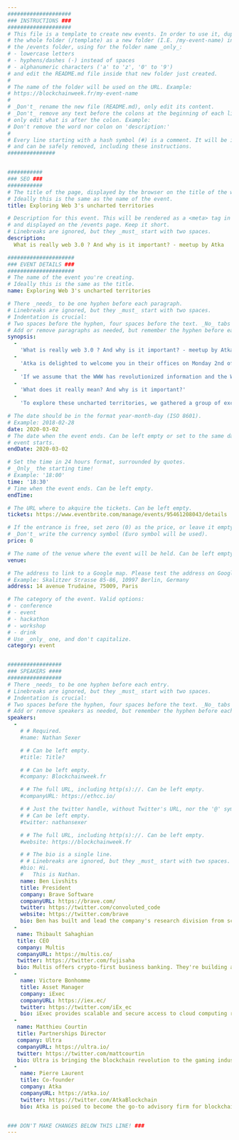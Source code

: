 ```yaml
---
####################
### INSTRUCTIONS ###
####################
# This file is a template to create new events. In order to use it, duplicate
# the whole folder (/template) as a new folder (I.E. /my-event-name) inside of
# the /events folder, using for the folder name _only_:
# - lowercase letters
# - hyphens/dashes (-) instead of spaces
# - alphanumeric characters ('a' to 'z', '0' to '9')
# and edit the README.md file inside that new folder just created.
#
# The name of the folder will be used on the URL. Example:
# https://blockchainweek.fr/my-event-name
#
# _Don't_ rename the new file (README.md), only edit its content.
# _Don't_ remove any text before the colons at the beginning of each line,
# only edit what is after the colon. Example:
# Don't remove the word nor colon on 'description:'
#
# Every line starting with a hash symbol (#) is a comment. It will be ignored
# and can be safely removed, including these instructions.
###############


###########
### SEO ###
###########
# The title of the page, displayed by the browser on the title of the window.
# Ideally this is the same as the name of the event.
title: Exploring Web 3's uncharted territories

# Description for this event. This will be rendered as a <meta> tag in the HTML,
# and displayed on the /events page. Keep it short.
# Linebreaks are ignored, but they _must_ start with two spaces.
description: 
  What is really web 3.0 ? And why is it important? - meetup by Atka

#####################
### EVENT DETAILS ###
#####################
# The name of the event you're creating.
# Ideally this is the same as the title.
name: Exploring Web 3's uncharted territories

# There _needs_ to be one hyphen before each paragraph.
# Linebreaks are ignored, but they _must_ start with two spaces.
# Indentation is crucial:
# Two spaces before the hyphen, four spaces before the text. _No_ tabs allowed.
# Add or remove paragraphs as needed, but remember the hyphen before each entry.
synopsis:
  -
    'What is really web 3.0 ? And why is it important? - meetup by Atka'
  -
    'Atka is delighted to welcome you in their offices on Monday 2nd of March 2020, alongside EthCC Paris, for an evening meetup exploring the depth of the Web 3 thesis.'
  -
    'If we assume that the WWW has revolutionized information and the Web2 revolutionizes interactions, the Web3 has the potential to revolutionize agreements and value exchange. It changes the data structures in the backend of the Internet, introducing a universal state layer, governed by incentivizing network actors with tokens.'
  -
    'What does it really mean? And why is it important?'
  -
    'To explore these uncharted territories, we gathered a group of exceptional people to present their views and projects about what Web 3.0 is to them, how they are contributing to its development, what their expectations are.'

# The date should be in the format year-month-day (ISO 8601).
# Example: 2018-02-28
date: 2020-03-02
# The date when the event ends. Can be left empty or set to the same day the
# event starts.
endDate: 2020-03-02

# Set the time in 24 hours format, surrounded by quotes.
# _Only_ the starting time!
# Example: '18:00'
time: '18:30'
# Time when the event ends. Can be left empty.
endTime: 

# The URL where to akquire the tickets. Can be left empty.
tickets: https://www.eventbrite.com/manage/events/95461208043/details

# If the entrance is free, set zero (0) as the price, or leave it empty.
# _Don't_ write the currency symbol (Euro symbol will be used).
price: 0

# The name of the venue where the event will be held. Can be left empty.
venue:  

# The address to link to a Google map. Please test the address on Google Maps.
# Example: Skalitzer Strasse 85-86, 10997 Berlin, Germany
address: 14 avenue Trudaine, 75009, Paris

# The category of the event. Valid options:
# - conference
# - event
# - hackathon
# - workshop
# - drink
# Use _only_ one, and don't capitalize.
category: event


#################
### SPEAKERS ####
#################
# There _needs_ to be one hyphen before each entry.
# Linebreaks are ignored, but they _must_ start with two spaces.
# Indentation is crucial:
# Two spaces before the hyphen, four spaces before the text. _No_ tabs allowed.
# Add or remove speakers as needed, but remember the hyphen before each entry.
speakers:
  -
    # # Required.
    #name: Nathan Sexer

    # # Can be left empty.
    #title: Title?

    # # Can be left empty.
    #company: Blockchainweek.fr

    # # The full URL, including http(s)://. Can be left empty.
    #companyURL: https://ethcc.io/

    # # Just the twitter handle, without Twitter's URL, nor the '@' symbol.
    # # Can be left empty.
    #twitter: nathansexer

    # # The full URL, including http(s)://. Can be left empty.
    #website: https://blockchainweek.fr

    # # The bio is a single line.
    # # Linebreaks are ignored, but they _must_ start with two spaces.
    #bio: Hi.
    #   This is Nathan. 
    name: Ben Livshits
    title: President
    company: Brave Software
    companyURL: https://brave.com/
    twitter: https://twitter.com/convoluted_code
    website: https://twitter.com/brave
    bio: Ben has built and lead the company's research division from scratch. He is leading a multi-disciplinary team of researchers and engineers both in London and worldwide, who are responsible for a multitude of complex projects in ML, privacy, security, performance, reliability, cryptography, as applied to web technology, advertising, etc.
  -
   name: Thibault Sahaghian
   title: CEO
   company: Multis
   companyURL: https://multis.co/
   twitter: https://twitter.com/fujisaha
   bio: Multis offers crypto-first business banking. They're building a next-gen banking solution to help companies make the most of their fiat & cryptocurrency funds. Backed by leading US and European investors like Y Combinator, Coinbase Ventures and eFounders, and we're hiring now in Tech, Product & Marketing to build our core team!
  -
    name: Victore Bonhomme
    title: Asset Manager
    company: iExec
    companyURL: https://iex.ec/
    twitter: https://twitter.com/iEx_ec
    bio: iExec provides scalable and secure access to cloud computing resources. The decentralized future of the cloud computing industry. They’re committed to creating the next generation of IT infrastructure by building a new Cloud computing paradigm.
  -
   name: Matthieu Courtin
   title: Partnerships Director
   company: Ultra
   companyURL: https://ultra.io/
   twitter: https://twitter.com/mattcourtin
   bio: Ultra is bringing the blockchain revolution to the gaming industry and creating a fair ecosystem for the future of games distribution. With cutting-edge technology, Ultra aims to shake up the gaming industry by putting the power back into the hands of developers and players, paving the way for a first-class game publishing platform.
  -
    name: Pierre Laurent
    title: Co-founder
    company: Atka
    companyURL: https://atka.io/
    twitter: https://twitter.com/AtkaBlockchain
    bio: Atka is poised to become the go-to advisory firm for blockchain projects by weighing all organizational, regulatory, and technological challenges while operating with full transparency and integrity


### DON'T MAKE CHANGES BELOW THIS LINE! ###
---
```

<!-- ### DON'T MAKE CHANGES BELOW THIS LINE! ### -->

<Event-Content/>
